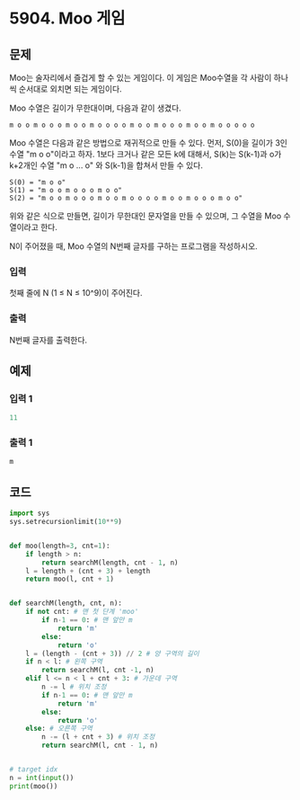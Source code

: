 #  5904. Moo 게임

## 문제

Moo는 술자리에서 즐겁게 할 수 있는 게임이다. 이 게임은 Moo수열을 각 사람이 하나씩 순서대로 외치면 되는 게임이다.

Moo 수열은 길이가 무한대이며, 다음과 같이 생겼다. 

```
m o o m o o o m o o m o o o o m o o m o o o m o o m o o o o o 
```

Moo 수열은 다음과 같은 방법으로 재귀적으로 만들 수 있다. 먼저, S(0)을 길이가 3인 수열 "m o o"이라고 하자. 1보다 크거나 같은 모든 k에 대해서, S(k)는 S(k-1)과 o가 k+2개인 수열 "m o ... o" 와 S(k-1)을 합쳐서 만들 수 있다.

```
S(0) = "m o o"
S(1) = "m o o m o o o m o o"
S(2) = "m o o m o o o m o o m o o o o m o o m o o o m o o"
```

위와 같은 식으로 만들면, 길이가 무한대인 문자열을 만들 수 있으며, 그 수열을 Moo 수열이라고 한다.

N이 주어졌을 때, Moo 수열의 N번째 글자를 구하는 프로그램을 작성하시오.



### 입력

첫째 줄에 N (1 ≤ N ≤ 10^9)이 주어진다.

### 출력

N번째 글자를 출력한다.



## 예제

### 입력 1

```python
11
```



### 출력 1

```python
m
```





## 코드

```python
import sys
sys.setrecursionlimit(10**9)


def moo(length=3, cnt=1):
    if length > n:
        return searchM(length, cnt - 1, n)
    l = length + (cnt + 3) + length
    return moo(l, cnt + 1)


def searchM(length, cnt, n):
    if not cnt: # 맨 첫 단계 'moo'
        if n-1 == 0: # 맨 앞만 m
            return 'm'
        else:
            return 'o'
    l = (length - (cnt + 3)) // 2 # 양 구역의 길이
    if n < l: # 왼쪽 구역
        return searchM(l, cnt -1, n)
    elif l <= n < l + cnt + 3: # 가운데 구역
        n -= l # 위치 조정
        if n-1 == 0: # 맨 앞만 m
            return 'm'
        else:
            return 'o'
    else: # 오른쪽 구역
        n -= (l + cnt + 3) # 위치 조정
        return searchM(l, cnt - 1, n)


# target idx
n = int(input())
print(moo())
```

